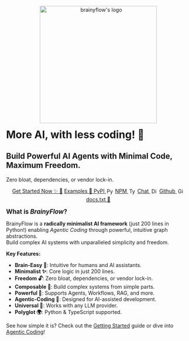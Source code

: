 <p align="center">
  <img id="logo" width="320px" src="https://raw.githubusercontent.com/zvictor/brainyflow/main/.github/media/logo-dark.png" alt="brainyflow's logo" />
<p>

<h1 style="max-width: 700px; margin: auto;">More AI, with less coding! 🚀</h1>
<h2>Build Powerful AI Agents with Minimal Code, Maximum Freedom.</h2>
<p>Zero bloat, dependencies, or vendor lock-in.</p>

<!-- <img src="https://raw.githubusercontent.com/zvictor/brainyflow/main/.github/media/divider.png" alt="divider" width="100%" style="max-width: 920px"> -->

<nav align="center">
  <a href="https://brainy.gitbook.io/flow/introduction/getting_started">Get Started Now ✨ 🐣</a>
  <a href="https://github.com/zvictor/brainyflow/tree/master/cookbook">Examples 🌈 </a>
  <a href="https://pypi.org/project/brainyflow">PyPI <img src="https://github.com/zvictor/brainyflow/raw/main/.github/media/python.svg" width="17" height="17" alt="Python Logo" style="vertical-align: sub; margin: 0 2px;"></a>
  <a href="https://www.npmjs.com/package/brainyflow">NPM <img src="https://github.com/zvictor/brainyflow/raw/main/.github/media/typescript.svg" width="17" height="17" alt="Typescript Logo" style="vertical-align: sub; margin: 0 2px;"></a>
  <a href="https://discord.gg/N9mVvxRXyH">Chat <img src="https://cdn.prod.website-files.com/6257adef93867e50d84d30e2/66e3d80db9971f10a9757c99_Symbol.svg" width="17" height="17" alt="Discord Logo" style="vertical-align: sub; margin: 0 2px;"></a>
  <a href="https://github.com/zvictor/brainyflow">Github <img src="https://uxwing.com/wp-content/themes/uxwing/download/brands-and-social-media/github-white-icon.svg" width="17" height="17" alt="Github Logo" style="vertical-align: sub; margin: 0 2px;"></a>
  <!-- Dropdown container -->
  <div id="docs-dropdown-container">
    <!-- Trigger link -->
    <a href="/docs.txt" class="docs-dropdown-trigger" tabindex="0">docs.txt 📜</a>
    <!-- Dropdown content -->
    <div class="dropdown-content">
      <a href="/docs.python.txt"> <!-- Python Link -->
        <img class="dropdown-icon" src="https://github.com/zvictor/brainyflow/raw/main/.github/media/python.svg" width="17" height="17" alt="Python Logo">docs.<em>python</em>.txt
      </a>
      <a href="/docs.typescript.txt"> <!-- Typescript Link -->
        <img class="dropdown-icon" src="https://github.com/zvictor/brainyflow/raw/main/.github/media/typescript.svg" width="17" height="17" alt="Typescript Logo">docs.<em>typescript</em>.txt
      </a>
      <a href="/docs.txt"> <!-- All Docs Link -->
        📜 docs.txt (<em>all</em>)
      </a>
    </div>
  </div>
  <style>
    /* Dropdown Container - Styled to fit nav layout */
    #docs-dropdown-container {
      position: relative; /* Needed for absolute positioning of content */
      display: inline-block; /* Fit in with other nav links */
      margin: 5px; /* Match other nav links */
    }

    /* Dropdown Trigger Link - Styling only */
    .docs-dropdown-trigger {
      display: inline-block; /* Needed for padding/border */
      background-color: var(--theme-color);
      padding: 7px 12px;
      border-radius: 10px;
      color: white;
      text-decoration: none;
      font-weight: bold;
      cursor: pointer;
    }

    /* Show dropdown on hover (desktop) OR when container has focus (click/tap) */
    #docs-dropdown-container:hover .dropdown-content,
    #docs-dropdown-container:focus-within .dropdown-content {
      display: block !important;
    }

    /* Dropdown Content Box */
    .dropdown-content {
      display: none;
      position: absolute;
      background-color: rgba(var(--cover-navigation-background-color), 0.9);
      min-width: 180px;
      box-shadow: 0px 8px 16px 0px rgba(0,0,0,0.3);
      z-index: 10;
      border-radius: 5px;
      padding: 10px;
      top: 100%; /* Default position below */
      left: 50%;
      transform: translateX(-50%);
      /* margin-top: 5px; */ /* Removed to prevent gap */
    }

    /* Links within the dropdown */
    .dropdown-content a {
      color: white;
      padding: 10px 15px;
      text-decoration: none;
      display: block;
      white-space: nowrap;
      background-color: transparent;
      border-radius: 0;
      font-weight: bold; /* Ensure bold */
      cursor: pointer;
    }

    /* Dropdown link icons */
    .dropdown-icon {
      vertical-align: sub;
      margin-right: 8px;
    }

    /* Hover effect for dropdown links - subtle brightness change */
    .dropdown-content a:hover {
      filter: brightness(125%); /* Slightly lighter on hover */
    }

    /* Arrow connector */
    .dropdown-content {
      border: 1px solid var(--theme-color);
    }

    .dropdown-content::after {
      content: "";
      position: absolute;
      bottom: 100%; /* Position arrow at the top of the dropdown */
      left: 50%;
      margin-left: -5px;
      border-width: 5px;
      border-style: solid;
      border-color: transparent transparent var(--theme-color) transparent; /* Pointing down */
    }
    /* Class to flip position and arrow */
    /* Class to flip position and arrow */
    .dropdown-content.above {
      top: auto;
      bottom: 100%;
      /* margin-bottom: 5px; */ /* Removed to prevent gap */
    }
    .dropdown-content.above::after {
      top: 100%; /* Position arrow at the bottom */
      bottom: auto;
      border-color: var(--theme-color) transparent transparent transparent; /* Pointing up */
    }

      /* Mobile Vertical Layout */
    @media screen and (max-width: 768px) {
      nav {
        display: flex;
        flex-direction: column;
        align-items: center; /* Center items vertically */
        text-align: center; /* Center inline-block children */
      }
      /* Adjust nav links specifically for mobile */
      nav > a { /* Target only standard links for block display */
        display: block; /* Make each link take full width */
        margin: 8px 0; /* Add vertical spacing */
        width: 80%; /* Control width */
        max-width: 250px; /* Max width */
        /* text-align: center; */ /* Centering handled by parent nav */
      }
      /* Keep dropdown container inline-block for hover, centered by parent */
      nav > #docs-dropdown-container {
        display: inline-block; /* Keep inline-block for hover */
        margin: 8px 0; /* Add vertical spacing */
        /* width: 80%; */ /* Let it size naturally */
        max-width: 250px; /* Max width */
        text-align: center; /* Center text within links */
      }

      /* Adjust dropdown positioning for vertical layout */
      #docs-dropdown-container:hover .dropdown-content {
          left: 50%; /* Re-center dropdown relative to the now block-level container */
          transform: translateX(-50%);
          min-width: 160px; /* Adjust width as needed */
      }
       .dropdown-content::after {
          left: 50%; /* Re-center arrow */
          margin-left: -5px;
      }
       .dropdown-content.above::after {
          left: 50%; /* Re-center arrow */
          margin-left: -5px;
      }
    }

  </style>
</nav>

<!-- <style>
  .vertical {
    display: flex;
    text-align: center;
    flex-direction: column;
    display: none;
  }

  @media screen and (max-width: 1024px) {
    .vertical {
      display: initial;
    }

    .horizontal {
      display: none;
    }
  }
</style> -->

<div class="glass">
  <p style="font-size: 1.2em; font-weight: bolder; margin: 10px 0">What is <em>BrainyFlow</em>?</p>
  <p>
    BrainyFlow is a <strong>radically minimalist AI framework</strong> (just 200 lines in Python!) enabling <em>Agentic Coding</em> through powerful, intuitive graph abstractions.<br />Build complex AI systems with unparalleled simplicity and freedom.
  </p>
  <strong>Key Features:</strong>
  <ul>
    <li><strong>Brain-Easy 🧠</strong>: Intuitive for humans and AI assistants.</li>
    <li><strong>Minimalist ✨</strong>: Core logic in just 200 lines.</li>
    <li><strong>Freedom 🔓</strong>: Zero bloat, dependencies, or vendor lock-in.</li>
    <li><strong>Composable 🧩</strong>: Build complex systems from simple parts.</li>
    <li><strong>Powerful 🦾</strong>: Supports Agents, Workflows, RAG, and more.</li>
    <li><strong>Agentic-Coding 🤖</strong>: Designed for AI-assisted development.</li>
    <li><strong>Universal 🌈</strong>: Works with any LLM provider.</li>
    <li><strong>Polyglot 🌍</strong>: Python & TypeScript supported.</li>
  </ul>
  <p>See how simple it is? Check out the <a href="https://brainy.gitbook.io/flow/introduction/getting_started">Getting Started</a> guide or dive into <a href="https://brainy.gitbook.io/flow/guides/agentic_coding">Agentic Coding</a>!</p></div>
</div>
